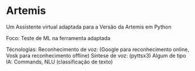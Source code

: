 # Artemis
 Um Assistente virtual adaptada para a Versão da Artemis em Python

 Foco:
    Teste de ML na ferramenta adaptada

Técnologias:
    Reconhecimento de voz: (Google para reconhecimento online, Vosk para reconhecimento offline)
    Síntese de voz: (pyttsx3)
    Algum de tipo IA: Commands, NLU (classificação de texto)
